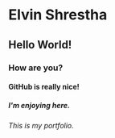 # Elvin Shrestha
## Hello World!
### How are you?
#### GitHub is really nice!
##### I'm enjoying here.
###### This is my portfolio.
